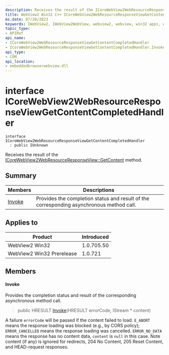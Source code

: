 ```yaml
---
description: Receives the result of the ICoreWebView2WebResourceResponseView::GetContent method.
title: WebView2 Win32 C++ ICoreWebView2WebResourceResponseViewGetContentCompletedHandler
ms.date: 07/20/2023
keywords: IWebView2, IWebView2WebView, webview2, webview, win32 apps, win32, edge, ICoreWebView2, ICoreWebView2Controller, browser control, edge html, ICoreWebView2WebResourceResponseViewGetContentCompletedHandler
topic_type: 
- APIRef
api_name:
- ICoreWebView2WebResourceResponseViewGetContentCompletedHandler
- ICoreWebView2WebResourceResponseViewGetContentCompletedHandler.Invoke
api_type:
- COM
api_location:
- embeddedbrowserwebview.dll
---
```


# interface ICoreWebView2WebResourceResponseViewGetContentCompletedHandler

```
interface ICoreWebView2WebResourceResponseViewGetContentCompletedHandler
  : public IUnknown
```

Receives the result of the [ICoreWebView2WebResourceResponseView::GetContent](icorewebview2webresourceresponseview.md) method.

## Summary

 Members                        | Descriptions
--------------------------------|---------------------------------------------
[Invoke](#invoke) | Provides the completion status and result of the corresponding asynchronous method call.

## Applies to

Product                         | Introduced
--------------------------------|---------------------------------------------
WebView2 Win32            |    1.0.705.50
WebView2 Win32 Prerelease |    1.0.721

## Members

#### Invoke

Provides the completion status and result of the corresponding asynchronous method call.

> public HRESULT [Invoke](#invoke)(HRESULT errorCode, IStream * content)

A failure `errorCode` will be passed if the content failed to load. `E_ABORT` means the response loading was blocked (e.g., by CORS policy); `ERROR_CANCELLED` means the response loading was cancelled. `ERROR_NO_DATA` means the response has no content data, `content` is `null` in this case. Note content (if any) is ignored for redirects, 204 No Content, 205 Reset Content, and HEAD-request responses.

